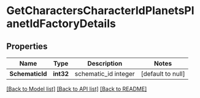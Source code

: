 # GetCharactersCharacterIdPlanetsPlanetIdFactoryDetails

## Properties
Name | Type | Description | Notes
------------ | ------------- | ------------- | -------------
**SchematicId** | **int32** | schematic_id integer | [default to null]

[[Back to Model list]](../README.md#documentation-for-models) [[Back to API list]](../README.md#documentation-for-api-endpoints) [[Back to README]](../README.md)

